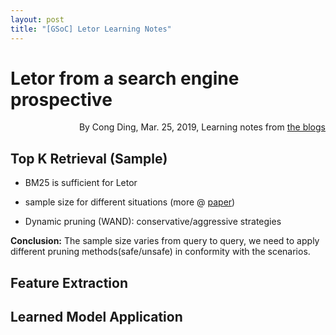 ```yaml
---
layout: post
title: "[GSoC] Letor Learning Notes"
---
```


# Letor from a search engine prospective

<div align = right> By Cong Ding, Mar. 25, 2019, Learning notes from <a href=http://terrierteam.blogspot.com/2013/03/learning-to-rank-research-using-terrier.html>the blogs</a>
</div>

## Top K Retrieval (Sample)

* BM25 is sufficient for Letor

* sample size for different situations (more @ [paper](http://www.dcs.gla.ac.uk/~craigm/publications/macdonald12inrt_ltr.pdf))

* Dynamic pruning (WAND): conservative/aggressive strategies

**Conclusion:** The sample size varies from query to query, we need to apply different pruning methods(safe/unsafe) in conformity with the scenarios.

## Feature Extraction





## Learned Model Application

